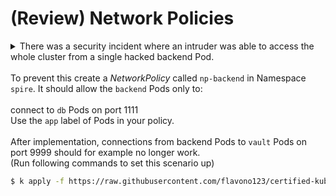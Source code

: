 # (Review) Network Policies

<details>

<summary>There was a security incident where an intruder was able to access the whole cluster from a single hacked backend Pod.
<br>
<br>To prevent this create a <i>NetworkPolicy</i> called <code>np-backend</code> in Namespace <code>spire</code>. It should allow the <code>backend</code> Pods only to:
<br>
<br>connect to <code>db</code> Pods on port 1111
<br>Use the <code>app</code> label of Pods in your policy.
<br>
<br>After implementation, connections from backend Pods to <code>vault</code> Pods on port 9999 should for example no longer work.
<br>(Run following commands to set this scenario up)
</summary>

```sh
# get IPs of pods in spire namespace
$ k -n spire get po -o wide
NAME      READY   STATUS    RESTARTS   AGE   IP             NODE     NOMINATED NODE   READINESS GATES
backend   1/1     Running   0          15m   172.16.5.48    node-2   <none>           <none>
db        1/1     Running   0          15m   172.16.5.49    node-2   <none>           <none>
vault     1/1     Running   0          15m   172.16.45.33   node-3   <none>           <none>

# test connection from backend
# to db
$ k -n spire exec -it backend -- curl -m 2 172.16.5.49:1111 # -m 2 for timeout in 2 sec
db response # works, will only allow this

# to vault
$ k -n spire exec -it backend -- curl -m 2 172.16.45.33:9999
vault response # also works, will not allow this
```

```yaml
# apply this
apiVersion: networking.k8s.io/v1
kind: NetworkPolicy
metadata:
  name: np-backend
  namespace: spire
spec:
  podSelector:
    matchLabels:
      app: backend
  policyTypes:
  - Egress
  egress:
  - to:
    - namespaceSelector:
        matchLabels:
          kubernetes.io/metadata.name: spire
      podSelector:
        matchLabels:
          app: db
    ports:
    - protocol: TCP
      port: 1111
```

```sh
# test network policy
# to db
$ k -n spire exec -it backend -- curl -m 2 172.16.5.49:1111 # -m 2 for timeout in 2 sec
db response # should work

# to vault
$ k -n spire exec -it backend -- curl -m 2 172.16.45.33:9999
curl: (28) Connection timed out after 2001 milliseconds
command terminated with exit code 28 # should not work
```

</details>

```sh
$ k apply -f https://raw.githubusercontent.com/flavono123/certified-kubernetes-trilogy/main/resources/manifests/services_and_networking/network_policies.yaml
```
